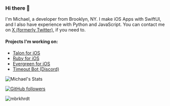 ### Hi there 👋
I'm Michael, a developer from Brooklyn, NY. I make iOS Apps with SwiftUI, and I also have experience with Python and JavaScript. You can contact me on [X (formerly Twitter)](https://x.com/mbrkhrdt), if you need to.

#### Projects I'm working on:
- [Talon for iOS](https://peroxaan.com/Talon)
- [Ruby for iOS](https://peroxaan.com/Ruby)
- [Evergreen for iOS](https://peroxaan.com/Evergreen)
- [Timeout Bot (Discord)](https://timeoutbot.xyz)

![Michael's Stats](https://github-readme-stats.vercel.app/api?username=mbrkhrdt&show_icons=true&count_private=true&theme=dark)

[![GitHub followers](https://img.shields.io/github/followers/mbrkhrdt?label=Followers&style=social)](https://github.com/mbrkhrdt/)
<p align="left"> <img src="https://komarev.com/ghpvc/?username=michaelburkhardt" alt="mbrkhrdt" /> </p>

<!--

Here are some ideas to get you started:

- 🔭 I’m currently working on ...
- 🌱 I’m currently learning ...
- 👯 I’m looking to collaborate on ...
- 🤔 I’m looking for help with ...
- 💬 Ask me about ...
- 📫 How to reach me: ...
- 😄 Pronouns: ...
- ⚡ Fun fact: ...
-->
